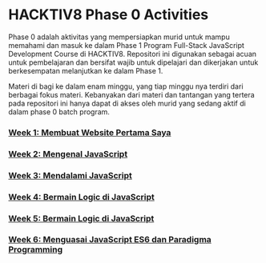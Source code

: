 # HACKTIV8 Phase 0 Activities

Phase 0 adalah aktivitas yang mempersiapkan murid untuk mampu memahami dan masuk ke dalam Phase 1 Program
Full-Stack JavaScript Development Course di HACKTIV8. Repositori ini digunakan sebagai acuan untuk pembelajaran dan bersifat wajib untuk dipelajari dan dikerjakan untuk berkesempatan melanjutkan ke dalam Phase 1.

Materi di bagi ke dalam enam minggu, yang tiap minggu nya terdiri dari berbagai fokus materi. Kebanyakan dari
materi dan tantangan yang tertera pada repositori ini hanya dapat di akses oleh murid yang sedang aktif di dalam phase 0 batch program.

### [Week 1: Membuat Website Pertama Saya](https://github.com/edirates/exercises/tree/master/Phase-0/Week-1/)
### [Week 2: Mengenal JavaScript](https://github.com/edirates/exercises/tree/master/Phase-0/Week-2/)
### [Week 3: Mendalami JavaScript](https://github.com/edirates/exercises/tree/master/Phase-0/Week-3/)
### [Week 4: Bermain Logic di JavaScript](https://github.com/edirates/exercises/tree/master/Phase-0/Week-4/)
### [Week 5: Bermain Logic di JavaScript](https://github.com/edirates/exercises/tree/master/Phase-0/Week-5/)
### [Week 6: Menguasai JavaScript ES6 dan Paradigma Programming](https://github.com/edirates/exercises/tree/master/Phase-0/Week-6/)
